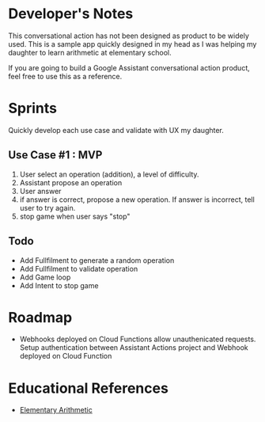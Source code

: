 # Developer's Notes
This conversational action has not been designed as product to be widely used.
This is a sample app quickly designed in my head as I was helping my daughter
to learn arithmetic at elementary school.

If you are going to build a Google Assistant conversational action product,
feel free to use this as a reference.

# Sprints

Quickly develop each use case and validate with UX my daughter.

## Use Case #1 : MVP
1. User select an operation (addition), a level of difficulty.
2. Assistant propose an operation
3. User answer
4. if answer is correct, propose a new operation. If answer is incorrect, tell user to try again.
5. stop game when user says "stop"

## Todo

* Add Fullfilment to generate a random operation
* Add Fullfilment to validate operation
* Add Game loop
* Add Intent to stop game


# Roadmap

* Webhooks deployed on Cloud Functions allow unauthenicated requests. Setup authentication between Assistant Actions project and Webhook deployed on Cloud Function

# Educational References
+ [Elementary Arithmetic](https://en.wikipedia.org/wiki/Elementary_arithmetic)
